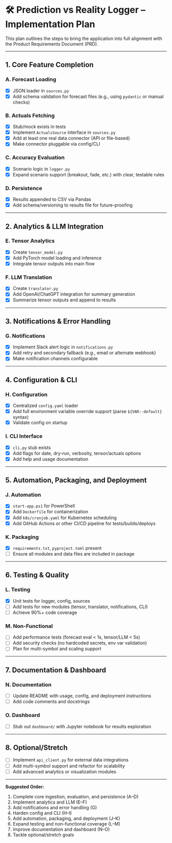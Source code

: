 # 🛠️ Prediction vs Reality Logger – Implementation Plan

This plan outlines the steps to bring the application into full alignment with the Product Requirements Document (PRD).

---

## 1. Core Feature Completion

### A. Forecast Loading
- [x] JSON loader in `sources.py`
- [x] Add schema validation for forecast files (e.g., using `pydantic` or manual checks)

### B. Actuals Fetching
- [x] Stub/mock exists in tests
- [x] Implement `ActualsSource` interface in `sources.py`
- [x] Add at least one real data connector (API or file-based)
- [x] Make connector pluggable via config/CLI

### C. Accuracy Evaluation
- [x] Scenario logic in `logger.py`
- [x] Expand scenario support (breakout, fade, etc.) with clear, testable rules

### D. Persistence
- [x] Results appended to CSV via Pandas
- [x] Add schema/versioning to results file for future-proofing

---

## 2. Analytics & LLM Integration

### E. Tensor Analytics
- [x] Create `tensor_model.py`
- [x] Add PyTorch model loading and inference
- [x] Integrate tensor outputs into main flow

### F. LLM Translation
- [x] Create `translator.py`
- [x] Add OpenAI/ChatGPT integration for summary generation
- [x] Summarize tensor outputs and append to results

---

## 3. Notifications & Error Handling

### G. Notifications
- [x] Implement Slack alert logic in `notifications.py`
- [x] Add retry and secondary fallback (e.g., email or alternate webhook)
- [x] Make notification channels configurable

---

## 4. Configuration & CLI

### H. Configuration
- [x] Centralized `config.yaml` loader
- [x] Add full environment variable override support (parse `${VAR:-default}` syntax)
- [x] Validate config on startup

### I. CLI Interface
- [x] `cli.py` stub exists
- [x] Add flags for date, dry-run, verbosity, tensor/actuals options
- [x] Add help and usage documentation

---

## 5. Automation, Packaging, and Deployment

### J. Automation
- [x] `start-app.ps1` for PowerShell
- [x] Add `Dockerfile` for containerization
- [x] Add `k8s/cronjob.yaml` for Kubernetes scheduling
- [x] Add GitHub Actions or other CI/CD pipeline for tests/builds/deploys

### K. Packaging
- [x] `requirements.txt`, `pyproject.toml` present
- [ ] Ensure all modules and data files are included in package

---

## 6. Testing & Quality

### L. Testing
- [x] Unit tests for logger, config, sources
- [ ] Add tests for new modules (tensor, translator, notifications, CLI)
- [ ] Achieve 90%+ code coverage

### M. Non-Functional
- [ ] Add performance tests (forecast eval < 1s, tensor/LLM < 5s)
- [ ] Add security checks (no hardcoded secrets, env var validation)
- [ ] Plan for multi-symbol and scaling support

---

## 7. Documentation & Dashboard

### N. Documentation
- [ ] Update README with usage, config, and deployment instructions
- [ ] Add code comments and docstrings

### O. Dashboard
- [ ] Stub out `dashboard/` with Jupyter notebook for results exploration

---

## 8. Optional/Stretch

- [ ] Implement `api_client.py` for external data integrations
- [ ] Add multi-symbol support and refactor for scalability
- [ ] Add advanced analytics or visualization modules

---

**Suggested Order:**
1. Complete core ingestion, evaluation, and persistence (A–D)
2. Implement analytics and LLM (E–F)
3. Add notifications and error handling (G)
4. Harden config and CLI (H–I)
5. Add automation, packaging, and deployment (J–K)
6. Expand testing and non-functional coverage (L–M)
7. Improve documentation and dashboard (N–O)
8. Tackle optional/stretch goals
